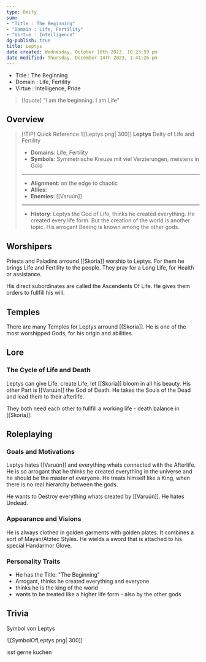 ```yaml
---
type: Deity
sum:
- "Title : The Beginning"   
- "Domain : Life, Fertility" 
- "Virtue : Intelligence"   
dg-publish: true
title: Leptys
date created: Wednesday, October 18th 2023, 10:23:59 pm
date modified: Thursday, December 14th 2023, 1:41:26 pm
---
```


- Title : The Beginning    
- Domain : Life, Fertility   
- Virtue : Intelligence, Pride

> [!quote] "I am the beginning. I am Life"

## Overview

> [!TIP] Quick Reference
> ![[Leptys.png| 300]]
> **Leptys**
> Deity of Life and Fertility
>- **Domains**: Life, Fertility
>- **Symbols**: Symmetrische Kreuze mit viel Verzierungen, meistens in Gold
> ____
>- **Alignment**: on the edge to chaotic
>- **Allies**: 
>- **Enemies**: [[Varuún]]
>____
>-  **History**: Leptys the God of Life, thinks he created everything. He created every life form. But the creation of the world is another topic. His arrogant Beeing is known among the other gods. 

## Worshipers

Priests and Paladins arround [[Skoria]] worship to Leptys. For them he brings Life and Fertility to the people. They pray for a Long Life, for Health or assistance.

His direct subordinates are called the Ascendents Of Life. He gives them orders to fullfill his will.

## Temples

There are many Temples for Leptys arround [[Skoria]]. He is one of the most worshipped Gods, for his origin and abilities.

## Lore

### The Cycle of Life and Death

Leptys can give Life, create Life, let [[Skoria]] bloom in all his beauty. His other Part is [[Varuún]] the God of Death. He takes the Souls of the Dead and lead them to their afterlife.

They both need each other to fullfill a working life - death balance in [[Skoria]]. 

## Roleplaying
### Goals and Motivations

Leptys hates [[Varuún]] and everything whats connected with the Afterlife. He is so arrogant that he thinks he created everything in the universe and he should be the master of everyone. He treats himself like a King, when there is no real hierarchy between the gods.

He wants to Destroy everything whats created by [[Varuún]]. He hates Undead.

### Appearance and Visions

He is always clothed in golden garments with golden plates. It combines a sort of Mayan/Atztec Styles. He wields a sword that is attached to his special Handarmor Glove.

### Personality Traits
- He has the Title: "The Beginning"
- Arrogant, thinks he created everything and everyone
- thinks he is the king of the world
- wants to be treated like a higher life form - also by the other gods
 
## Trivia

Symbol von Leptys

![[SymbolOfLeptys.png| 300]]

isst gerne kuchen
